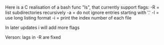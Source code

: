 Here is a C realisation of a bash func "ls", that currently support flags:
  -R = list subdirectories recursively
  -a = do not ignore entries starting with '.'
  -l = use long listing format
  -i = print the index number of each file
 
In later updates i will add more flags

Verson:
  lags in -R are fixed

